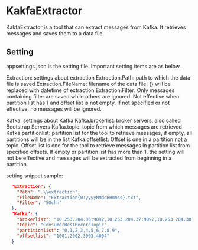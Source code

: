 # KakfaExtractor

KakfaExtractor is a tool that can extract messages from Kafka. It retrieves messages and saves them to a data file.

## Setting

appsettings.json is the setting file. Important setting items are as below.

Extraction: settings about extraction
Extraction.Path: path to which the data file is saved
Extraction.FileName: filename of the data file, {} will be replaced with datetime of extraction
Extraction.Filter: Only messages containing filter are saved while others are ignored. Not effective when partition list has 1 and offset list is not empty. If not specified or not effective, no messages will be ignored.

Kafka: settings about Kafka
Kafka.brokerlist: broker servers, also called Bootstrap Servers
Kafka.topic: topic from which messages are retrieved
Kafka.partitionlist: partition list for the tool to retrieve messages, if empty, all partitions will be in the list
Kafka.offsetlist: Offset is one in a partition not a topic. Offset list is one for the tool to retrieve messages in partition list from specified offsets. If empty or partition list has more than 1, the setting will not be effective and messages will be extracted from beginning in a partition.

setting snippet sample:

```json
  "Extraction": {
    "Path": ".\\extraction",
    "FileName": "Extraction{0:yyyyMMddHHmmss}.txt",
    "Filter": "50chn"
  },
  "Kafka": {
    "brokerlist": "10.253.204.36:9092,10.253.204.37:9092,10.253.204.38:9092",
    "topic": "ConsumerBestRecordTopic",
    "partitionlist": "0,1,2,3,4,5,6,7,8,9",
    "offsetlist": "1001,2002,3003,4004"
  }
```
